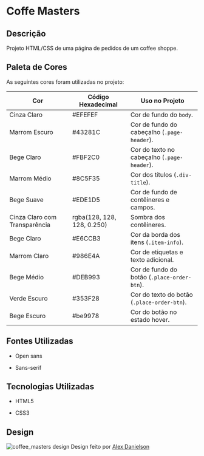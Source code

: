 # Coffe Masters

## Descrição

Projeto HTML/CSS de uma página de pedidos de um coffee shoppe.

## Paleta de Cores

As seguintes cores foram utilizadas no projeto:

| Cor        | Código Hexadecimal | Uso no Projeto                              |
|------------|---------------------|---------------------------------------------|
| Cinza Claro| #EFEFEF             | Cor de fundo do `body`.                     |
| Marrom Escuro| #43281C           | Cor de fundo do cabeçalho (`.page-header`). |
| Bege Claro | #FBF2C0             | Cor do texto no cabeçalho (`.page-header`). |
| Marrom Médio| #8C5F35            | Cor dos títulos (`.div-title`).             |
| Bege Suave | #EDE1D5             | Cor de fundo de contêineres e campos.       |
| Cinza Claro com Transparência | rgba(128, 128, 128, 0.250) | Sombra dos contêineres. |
| Bege Claro | #E6CCB3             | Cor da borda dos itens (`.item-info`).      |
| Marrom Claro| #986E4A            | Cor de etiquetas e texto adicional.         |
| Bege Médio | #DEB993             | Cor de fundo do botão (`.place-order-btn`). |
| Verde Escuro| #353F28            | Cor do texto do botão (`.place-order-btn`). |
| Bege Escuro| #be9978             | Cor do botão no estado hover.               |

## Fontes Utilizadas
* Open sans

* Sans-serif

## Tecnologias Utilizadas
* HTML5

* CSS3

## Design
![coffee_masters design](https://github.com/user-attachments/assets/ef3ae68f-572e-4e0a-b955-ab3e55b16305)
Design feito por [Alex Danielson](https://www.alexdanielson.com/)
